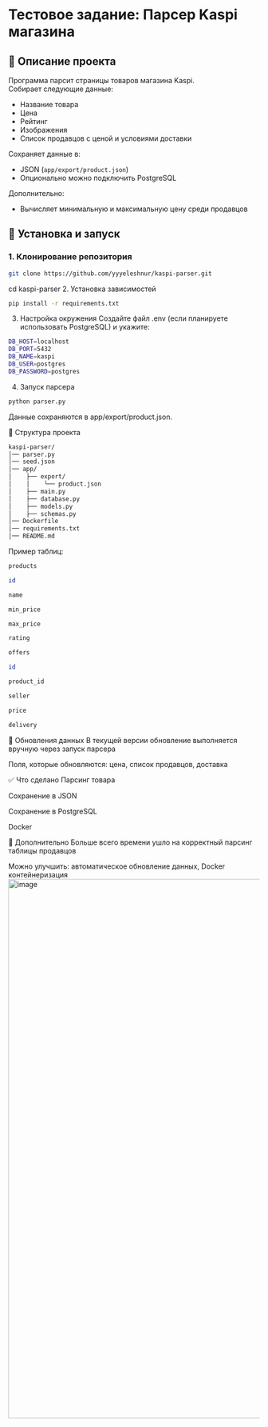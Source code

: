 # Тестовое задание: Парсер Kaspi магазина  

## 📌 Описание проекта  
Программа парсит страницы товаров магазина Kaspi.  
Собирает следующие данные:  
- Название товара  
- Цена  
- Рейтинг  
- Изображения  
- Список продавцов с ценой и условиями доставки  

Сохраняет данные в:  
- JSON (`app/export/product.json`)  
- Опционально можно подключить PostgreSQL  

Дополнительно:  
- Вычисляет минимальную и максимальную цену среди продавцов  

## 🚀 Установка и запуск  

### 1. Клонирование репозитория  
```bash
git clone https://github.com/yyyeleshnur/kaspi-parser.git
```
cd kaspi-parser
2. Установка зависимостей
```bash
pip install -r requirements.txt
```
3. Настройка окружения
Создайте файл .env (если планируете использовать PostgreSQL) и укажите:
```bash
DB_HOST=localhost
DB_PORT=5432
DB_NAME=kaspi
DB_USER=postgres
DB_PASSWORD=postgres
```
4. Запуск парсера
```bash
python parser.py
```
Данные сохраняются в app/export/product.json.

📂 Структура проекта
```bash
kaspi-parser/
│── parser.py
│── seed.json
│── app/
│    ├── export/
│    │    └── product.json
│    ├── main.py
│    ├── database.py
│    ├── models.py
│    ├── schemas.py
│── Dockerfile
│── requirements.txt
│── README.md
```
Пример таблиц:
```bash
products

id

name

min_price

max_price

rating

offers

id

product_id

seller

price

delivery
```
🔄 Обновления данных
В текущей версии обновление выполняется вручную через запуск парсера

Поля, которые обновляются: цена, список продавцов, доставка

✅ Что сделано
 Парсинг товара

 Сохранение в JSON

 Сохранение в PostgreSQL

 Docker

📄 Дополнительно
Больше всего времени ушло на корректный парсинг таблицы продавцов

Можно улучшить: автоматическое обновление данных, Docker контейнеризация
<img width="1919" height="1079" alt="image" src="https://github.com/user-attachments/assets/31494ca5-a1ee-4078-b2a1-c075a9f1eb8c" />
